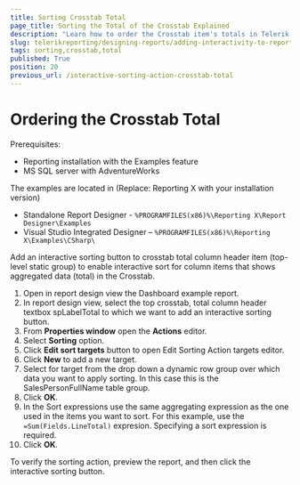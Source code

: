 ```yaml
---
title: Sorting Crosstab Total
page_title: Sorting the Total of the Crosstab Explained
description: "Learn how to order the Crosstab item's totals in Telerik Reporting via the Sorting Interactive Action."
slug: telerikreporting/designing-reports/adding-interactivity-to-reports/actions/sorting-action/sorting-crosstab-total
tags: sorting,crosstab,total
published: True
position: 20
previous_url: /interactive-sorting-action-crosstab-total
---
```


# Ordering the Crosstab Total

Prerequisites:

* Reporting installation with the Examples feature
* MS SQL server with AdventureWorks

The examples are located in (Replace: Reporting X with your installation version)

* Standalone Report Designer - `%PROGRAMFILES(x86)%\Reporting X\Report Designer\Examples`
* Visual Studio Integrated Designer – `%PROGRAMFILES(x86)%\Reporting X\Examples\CSharp\`

Add an interactive sorting button to crosstab total column header item (top-level static group) to enable interactive sort for column items that shows aggregated data (total) in the Crosstab.

1. Open in report design view the Dashboard example report.
1. In report design view, select the top crosstab, total column header textbox spLabelTotal to which we want to add an interactive sorting button.
1. From __Properties window__ open the __Actions__ editor.
1. Select __Sorting__ option.
1. Click __Edit sort targets__ button to open Edit Sorting Action targets editor.
1. Click __New__ to add a new target.
1. Select for target from the drop down a dynamic row group over which data you want to apply sorting. In this case this is the SalesPersonFullName table group.
1. Click __OK__.
1. In the Sort expressions use the same aggregating expression as the one used in the items you want to sort. For this example, use the `=Sum(Fields.LineTotal)` expresion. Specifying a sort expression is required.
1. Click __OK__.

To verify the sorting action, preview the report, and then click the interactive sorting button.
